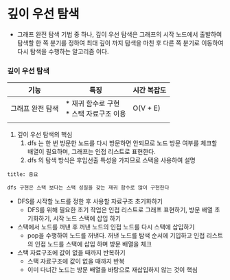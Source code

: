 # 깊이 우선 탐색
* 그래프 완전 탐색 기법 중 하나, 깊이 우선 탐색은 그래프의 시작 노드에서 출발하여 탐색할 한 쪽 분기를 정하여 최대 깊이 까지 탐색을 마친 후 다른 쪽 분기로 이동하여 다시 탐색을 수행하는 알고리즘 이다.

### 깊이 우선 탐색

| 기능 | 특징 | 시간 복잡도 |
| ---- | ---- | ---- |
| 그래프 완전 탐색 | * 재귀 함수로 구현 <br> * 스택 자료구조 이용 | O(V + E) |
|  |  |  |
1. 깊이 우선 탐색의 핵심
	1. dfs 는 한 번 방문한 노드를 다시 방문하면 안되므로 노드 방문 여부를 체크할 배열이 필요하며, 그래프는 인접 리스트로 표현한다.
	2. dfs 의 탐색 방식은 후입선출 특성을 가지므로 스택을 사용하여 설명
```ad-note
title: 중요

dfs 구현은 스택 보다는 스택 성질을 갖는 재귀 함수로 많이 구현한다
```

* DFS를 시작할 노드를 정한 후 사용할 자료구조 초기화하기
	* DFS를 위해 필요한 초기 작업은 인접 리스트로 그래프 표현하기, 방문 배열 초기화하기, 시작 노드 스택에 삽입 하기
* 스택에서 노드를 꺼낸 후 꺼낸 노드의 인접 노드를 다시 스택에 삽입하기
	* pop을 수행하여 노드를 꺼낸다. 꺼낸 노드를 탐색 순서에 기입하고 인접 리스트의 인접 노드를 스택에 삽입 하며 방문 배열을 체크
* 스택 자료구조에 값이 없을 때까지 반복하기
	* 스택 자료구조에 값이 없을 때까지 반복
	* 이미 다녀간 노드는 방문 배열을 바탕으로 재삽입하지 않는 것이 핵심
